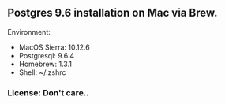 ## Postgres 9.6 installation on Mac via Brew.

Environment:
- MacOS Sierra: 10.12.6
- Postgresql:  9.6.4
- Homebrew:    1.3.1
- Shell:    ~/.zshrc

### License: Don't care..
